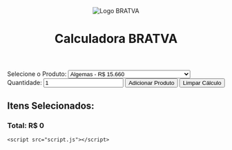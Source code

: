 <!DOCTYPE html>
<html lang="pt-BR">
<head>
    <meta charset="UTF-8">
    <meta name="viewport" content="width=device-width, initial-scale=1.0">
    <title>Calculadora BRATVA</title>
    <link rel="stylesheet" href="styles.css">
</head>
<body>
    <div class="calculator-container">
        <header class="calculator-header">
            <img src="https://upload.wikimedia.org/wikipedia/commons/2/20/Flag_of_the_Netherlands.svg" alt="Logo BRATVA" class="logo">
            <h1>Calculadora BRATVA</h1>
        </header>
        <div class="calculator">
            <div class="product-selection">
                <label for="product">Selecione o Produto:</label>
                <select id="product">
                    <option value="15660" data-name="Algemas">Algemas - R$ 15.660</option>
                    <option value="32190" data-name="C4">C4 - R$ 32.190</option>
                    <option value="15660" data-name="Capuz">Capuz - R$ 15.660</option>
                    <option value="13050" data-name="Colete">Colete - R$ 13.050</option>
                    <option value="19140" data-name="Asa de Anjo">Asa de Anjo - R$ 19.140</option>
                    <option value="15660" data-name="Key Card">Key Card - R$ 15.660</option>
                    <option value="13050" data-name="LocPick">LocPick - R$ 13.050</option>
                    <option value="15660" data-name="Masterpick">Masterpick - R$ 15.660</option>
                    <option value="22620" data-name="Mochila Reforçada">Mochila Reforçada - R$ 22.620</option>
                    <option value="19140" data-name="Pendrive">Pendrive - R$ 19.140</option>
                    <option value="5220" data-name="Ticket">Ticket - R$ 5.220</option>
                    <option value="63000" data-name="Hk P7M10">Hk P7M10 - R$ 63.000</option>
                    <option value="3500" data-name="Mini de Hk P7M10 (20 unidades)">Mini de Hk P7M10 (20 unidades) - R$ 3.500</option>
                </select>
                <label for="quantity">Quantidade:</label>
                <input type="number" id="quantity" value="1" min="1">
                <button onclick="addProduct()">Adicionar Produto</button>
                <button class="clear-btn" onclick="clearCalculation()">Limpar Cálculo</button>
            </div>
            <div class="result">
                <h2>Itens Selecionados:</h2>
                <ul id="product-list"></ul>
                <h3>Total: R$ <span id="total">0</span></h3>
            </div>
        </div>
    </div>

    <script src="script.js"></script>
</body>
</html>
